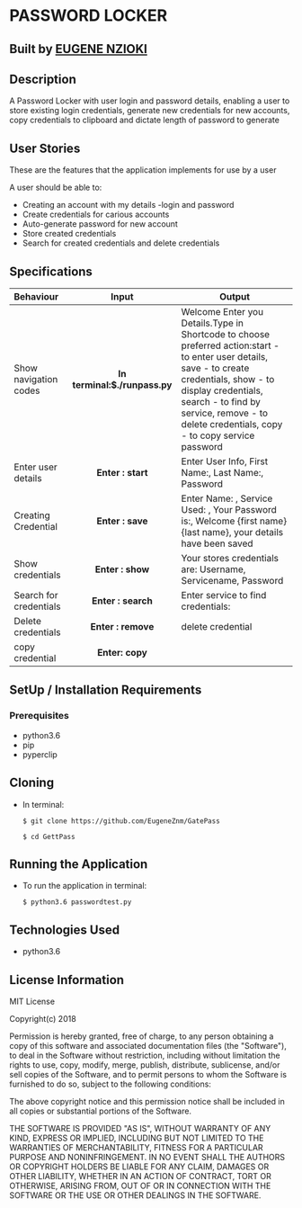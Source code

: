 # PASSWORD LOCKER

## Built by [EUGENE NZIOKI](https://github.com/EugeneZnm)

## Description

A Password Locker with user login and password details, enabling a
user to store existing login credentials, generate new credentials 
for new accounts, copy credentials to clipboard and dictate length 
of password to generate

## User Stories

These are the features that the application implements for use by a user

A user should be able to:

   * Creating an account with  my details -login and password
   * Create credentials for carious accounts
   * Auto-generate password for new account
   * Store created credentials
   * Search for created credentials and delete credentials

## Specifications


|  Behaviour |  Input   |   Output    |  
| :--------------------- | :-------------------------: | -----------------------------------------------------------------------------------------------------------------------------------------------------------------------------------------------------------------------------------------------------------------|
|Show navigation codes | **In terminal:$./runpass.py** | Welcome Enter you Details.Type in Shortcode to choose preferred action:start - to enter user details,  save - to create credentials, show - to display credentials, search -  to find by service, remove - to delete credentials, copy - to copy service password|
|Enter user details | **Enter : start** | Enter User Info, First Name:, Last Name:, Password |
|Creating Credential| **Enter : save**| Enter Name: , Service Used: , Your Password is:, Welcome {first name} {last name}, your details have been saved |
|Show credentials | **Enter : show**| Your stores credentials are: Username, Servicename, Password|                                             
|Search for credentials| **Enter : search** | Enter service to find credentials:|
|Delete credentials | **Enter : remove** | delete credential |
|copy credential | **Enter: copy** |                                                                                                                                                                                                                                                                 
    
## SetUp / Installation Requirements

### Prerequisites

   * python3.6
   * pip
   * pyperclip

## Cloning
   * In terminal:
   
   
        ``$ git clone https://github.com/EugeneZnm/GatePass``
        
        ``$ cd GettPass``                      

## Running the Application

   * To run the application in terminal:
   
        ``$ python3.6 passwordtest.py``                             

## Technologies Used

   * python3.6
   
## License Information
    
    
MIT License

Copyright(c) 2018

Permission is hereby granted, free of charge, to any person obtaining a copy of this software and associated documentation files (the "Software"), to deal in the Software without restriction, including without limitation the rights to use, copy, modify, merge, publish, distribute, sublicense, and/or sell copies of the Software, and to permit persons to whom the Software is furnished to do so, subject to the following conditions:

The above copyright notice and this permission notice shall be included in all copies or substantial portions of the Software.

THE SOFTWARE IS PROVIDED "AS IS", WITHOUT WARRANTY OF ANY KIND, EXPRESS OR IMPLIED, INCLUDING BUT NOT LIMITED TO THE WARRANTIES OF MERCHANTABILITY, FITNESS FOR A PARTICULAR PURPOSE AND NONINFRINGEMENT. IN NO EVENT SHALL THE AUTHORS OR COPYRIGHT HOLDERS BE LIABLE FOR ANY CLAIM, DAMAGES OR OTHER LIABILITY, WHETHER IN AN ACTION OF CONTRACT, TORT OR OTHERWISE, ARISING FROM, OUT OF OR IN CONNECTION WITH THE SOFTWARE OR THE USE OR OTHER DEALINGS IN THE SOFTWARE.
                  